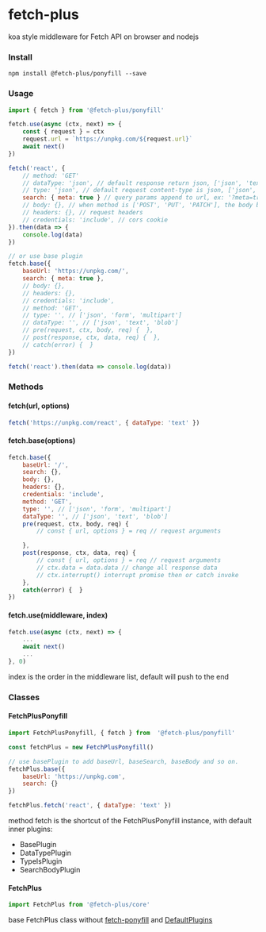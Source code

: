 # fetch-plus

koa style middleware for Fetch API on browser and nodejs

### Install

```
npm install @fetch-plus/ponyfill --save
```

### Usage

```js
import { fetch } from '@fetch-plus/ponyfill'

fetch.use(async (ctx, next) => {
	const { request } = ctx
	request.url = `https://unpkg.com/${request.url}`
	await next()
})

fetch('react', { 
	// method: 'GET'
	// dataType: 'json', // default response return json, ['json', 'text', 'blob']
	// type: 'json', // default request content-type is json, ['json', 'form', 'multipart']
	search: { meta: true } // query params append to url, ex: '?meta=true' 
	// body: {}, // when method is ['POST', 'PUT', 'PATCH'], the body be submited
	// headers: {}, // request headers
	// credentials: 'include', // cors cookie 
}).then(data => {
	console.log(data)
})

// or use base plugin
fetch.base({
	baseUrl: 'https://unpkg.com/',
	search: { meta: true },
	// body: {},
	// headers: {},
	// credentials: 'include',
	// method: 'GET',
	// type: '', // ['json', 'form', 'multipart']
	// dataType: '', // ['json', 'text', 'blob'] 
	// pre(request, ctx, body, req) {  },
	// post(response, ctx, data, req) {  },
	// catch(error) {  }
})

fetch('react').then(data => console.log(data))
```

### Methods

#### fetch(url, options)
```js
fetch('https://unpkg.com/react', { dataType: 'text' })
```

#### fetch.base(options)
```js
fetch.base({
	baseUrl: '/',
	search: {},
	body: {},
	headers: {},
	credentials: 'include',
	method: 'GET',
	type: '', // ['json', 'form', 'multipart']
	dataType: '', // ['json', 'text', 'blob'] 
	pre(request, ctx, body, req) { 
		// const { url, options } = req // request arguments

	},
	post(response, ctx, data, req) { 
		// const { url, options } = req // request arguments
		// ctx.data = data.data // change all response data
		// ctx.interrupt() interrupt promise then or catch invoke
	},
	catch(error) {  }
})
```

#### fetch.use(middleware, index)
```js
fetch.use(async (ctx, next) => {
	...
	await next()
	...
}, 0)
```
index is the order in the middleware list, default will push to the end

### Classes

#### FetchPlusPonyfill
```js
import FetchPlusPonyfill, { fetch } from  '@fetch-plus/ponyfill'

const fetchPlus = new FetchPlusPonyfill()

// use basePlugin to add baseUrl, baseSearch, baseBody and so on.
fetchPlus.base({
	baseUrl: 'https://unpkg.com',
	search: {} 
})

fetchPlus.fetch('react', { dataType: 'text' })
```
method fetch is the shortcut of the FetchPlusPonyfill instance, with default inner plugins:
- BasePlugin
- DataTypePlugin
- TypeIsPlugin
- SearchBodyPlugin

#### FetchPlus
```js
import FetchPlus from '@fetch-plus/core'
```
base FetchPlus class without [fetch-ponyfill](https://github.com/qubyte/fetch-ponyfill) and [DefaultPlugins](https://github.com/touwaka/fetch-plus/blob/master/packages/plugins/src/DefaultPlugins.js)

